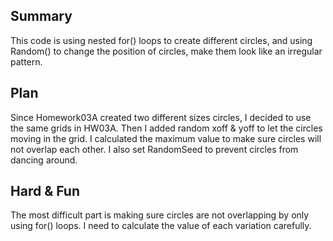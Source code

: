 ## Summary
This code is using nested for() loops to create different circles, and using Random() to change the position of circles, make them look like an irregular pattern.

## Plan
Since Homework03A created two different sizes circles, I decided to use the same grids in HW03A. Then I added random xoff & yoff to let the circles moving in the grid. I calculated the maximum value to make sure circles will not overlap each other. I also set RandomSeed to prevent circles from dancing around.

## Hard & Fun
The most difficult part is making sure circles are not overlapping by only using for() loops. I need to calculate the value of each variation carefully.